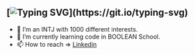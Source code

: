 ## [![Typing SVG](https://readme-typing-svg.demolab.com?font=Fira+Code&size=25&pause=5000&color=0D6EFD&multiline=true&width=750&height=40&lines=%F0%9F%91%8B+Hi%2C+I%E2%80%99m+%40michelecanini+J.+Full-Stack+Web+Dev.)](https://git.io/typing-svg) 
- 👀 I’m an INTJ with 1000 different interests.
- 🌱 I’m currently learning code in BOOLEAN School.
- 📫 How to reach => [Linkedin](https://www.linkedin.com/in/michele-canini-1a71b2134/)

<!---
michelecanini/michelecanini is a ✨ special ✨ repository because its `README.md` (this file) appears on your GitHub profile.
You can click the Preview link to take a look at your changes.
--->
